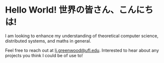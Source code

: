 # Hello World! 世界の皆さん、こんにちは!

  I am looking to enhance my understanding of theoretical computer science, distributed systems, and maths in general.

  Feel free to reach out at lj.greenwood@ufl.edu. Interested to hear about any projects you think I could be of use to!
